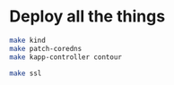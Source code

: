 # Deploy all the things

```bash
make kind
make patch-coredns
make kapp-controller contour

make ssl
```
